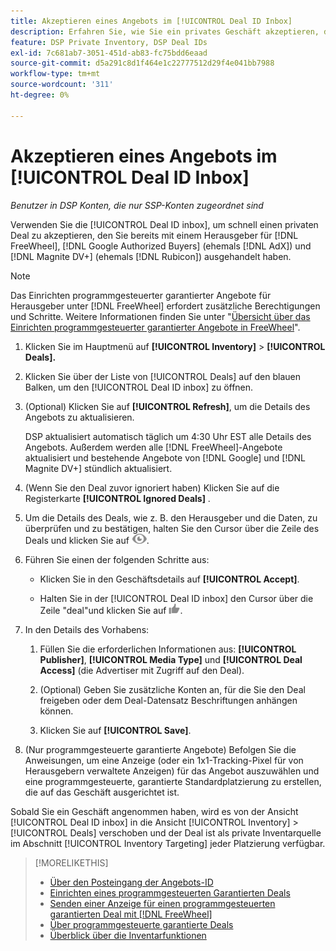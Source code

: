```yaml
---
title: Akzeptieren eines Angebots im [!UICONTROL Deal ID Inbox]
description: Erfahren Sie, wie Sie ein privates Geschäft akzeptieren, das Sie bereits mit einem Herausgeber über den Posteingang "Deal ID"am  [!DNL FreeWheel], [!DNL Google Authorized Buyers] (ehemals  [!DNL AdX]), and [!DNL Magnite DV+] (früher  [!DNL Rubicon]) ausgehandelt haben.
feature: DSP Private Inventory, DSP Deal IDs
exl-id: 7c681ab7-3051-451d-ab83-fc75bdd6eaad
source-git-commit: d5a291c8d1f464e1c22777512d29f4e041bb7988
workflow-type: tm+mt
source-wordcount: '311'
ht-degree: 0%

---
```


# Akzeptieren eines Angebots im [!UICONTROL Deal ID Inbox]

*Benutzer in DSP Konten, die nur SSP-Konten zugeordnet sind*

Verwenden Sie die [!UICONTROL Deal ID inbox], um schnell einen privaten Deal zu akzeptieren, den Sie bereits mit einem Herausgeber für [!DNL FreeWheel], [!DNL Google Authorized Buyers] (ehemals [!DNL AdX]) und [!DNL Magnite DV+] (ehemals [!DNL Rubicon]) ausgehandelt haben.

>[!NOTE]
>
>Das Einrichten programmgesteuerter garantierter Angebote für Herausgeber unter [!DNL FreeWheel] erfordert zusätzliche Berechtigungen und Schritte. Weitere Informationen finden Sie unter &quot;[Übersicht über das Einrichten programmgesteuerter garantierter Angebote in FreeWheel](freewheel-overview.md)&quot;.

1. Klicken Sie im Hauptmenü auf **[!UICONTROL Inventory]** > **[!UICONTROL Deals].**

1. Klicken Sie über der Liste von [!UICONTROL Deals] auf den blauen Balken, um den [!UICONTROL Deal ID inbox] zu öffnen.

1. (Optional) Klicken Sie auf **[!UICONTROL Refresh]**, um die Details des Angebots zu aktualisieren.

   DSP aktualisiert automatisch täglich um 4:30 Uhr EST alle Details des Angebots. Außerdem werden alle [!DNL FreeWheel]-Angebote aktualisiert und bestehende Angebote von [!DNL Google] und [!DNL Magnite DV+] stündlich aktualisiert.

1. (Wenn Sie den Deal zuvor ignoriert haben) Klicken Sie auf die Registerkarte **[!UICONTROL Ignored Deals]** .

1. Um die Details des Deals, wie z. B. den Herausgeber und die Daten, zu überprüfen und zu bestätigen, halten Sie den Cursor über die Zeile des Deals und klicken Sie auf ![Überprüfen](/help/dsp/assets/review.png).

1. Führen Sie einen der folgenden Schritte aus:

   * Klicken Sie in den Geschäftsdetails auf **[!UICONTROL Accept]**.

   * Halten Sie in der [!UICONTROL Deal ID inbox] den Cursor über die Zeile &quot;deal&quot;und klicken Sie auf ![Accept](/help/dsp/assets/accept.png).

1. In den Details des Vorhabens:
   1. Füllen Sie die erforderlichen Informationen aus: **[!UICONTROL Publisher]**, **[!UICONTROL Media Type]** und **[!UICONTROL Deal Access]** (die Advertiser mit Zugriff auf den Deal).
   1. (Optional) Geben Sie zusätzliche Konten an, für die Sie den Deal freigeben oder dem Deal-Datensatz Beschriftungen anhängen können.

   1. Klicken Sie auf **[!UICONTROL Save]**.

1. (Nur programmgesteuerte garantierte Angebote) Befolgen Sie die Anweisungen, um eine Anzeige (oder ein 1x1-Tracking-Pixel für von Herausgebern verwaltete Anzeigen) für das Angebot auszuwählen und eine programmgesteuerte, garantierte Standardplatzierung zu erstellen, die auf das Geschäft ausgerichtet ist.

Sobald Sie ein Geschäft angenommen haben, wird es von der Ansicht [!UICONTROL Deal ID inbox] in die Ansicht [!UICONTROL Inventory] > [!UICONTROL Deals] verschoben und der Deal ist als private Inventarquelle im Abschnitt [!UICONTROL Inventory Targeting] jeder Platzierung verfügbar.

>[!MORELIKETHIS]
>
>* [Über den Posteingang der Angebots-ID](deal-id-inbox-about.md)
>* [Einrichten eines programmgesteuerten Garantierten Deals](programmatic-guaranteed-set-up.md)
>* [Senden einer Anzeige für einen programmgesteuerten garantierten Deal mit  [!DNL FreeWheel]](freewheel-submit.md)
>* [Über programmgesteuerte garantierte Deals](programmatic-guaranteed-about.md)
>* [Überblick über die Inventarfunktionen](inventory-overview.md)
